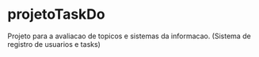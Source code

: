 # projetoTaskDo
Projeto para a avaliacao de topicos e sistemas da informacao. (Sistema de registro de usuarios e tasks)
